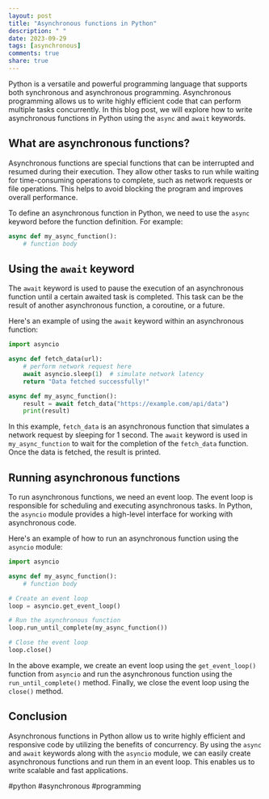 ```yaml
---
layout: post
title: "Asynchronous functions in Python"
description: " "
date: 2023-09-29
tags: [asynchronous]
comments: true
share: true
---
```


Python is a versatile and powerful programming language that supports both synchronous and asynchronous programming. Asynchronous programming allows us to write highly efficient code that can perform multiple tasks concurrently. In this blog post, we will explore how to write asynchronous functions in Python using the `async` and `await` keywords.

## What are asynchronous functions?

Asynchronous functions are special functions that can be interrupted and resumed during their execution. They allow other tasks to run while waiting for time-consuming operations to complete, such as network requests or file operations. This helps to avoid blocking the program and improves overall performance.

To define an asynchronous function in Python, we need to use the `async` keyword before the function definition. For example:

```python
async def my_async_function():
    # function body
```

## Using the `await` keyword

The `await` keyword is used to pause the execution of an asynchronous function until a certain awaited task is completed. This task can be the result of another asynchronous function, a coroutine, or a future.

Here's an example of using the `await` keyword within an asynchronous function:

```python
import asyncio

async def fetch_data(url):
    # perform network request here
    await asyncio.sleep(1)  # simulate network latency
    return "Data fetched successfully!"

async def my_async_function():
    result = await fetch_data("https://example.com/api/data")
    print(result)
```

In this example, `fetch_data` is an asynchronous function that simulates a network request by sleeping for 1 second. The `await` keyword is used in `my_async_function` to wait for the completion of the `fetch_data` function. Once the data is fetched, the result is printed.

## Running asynchronous functions

To run asynchronous functions, we need an event loop. The event loop is responsible for scheduling and executing asynchronous tasks. In Python, the `asyncio` module provides a high-level interface for working with asynchronous code.

Here's an example of how to run an asynchronous function using the `asyncio` module:

```python
import asyncio

async def my_async_function():
    # function body

# Create an event loop
loop = asyncio.get_event_loop()

# Run the asynchronous function
loop.run_until_complete(my_async_function())

# Close the event loop
loop.close()
```

In the above example, we create an event loop using the `get_event_loop()` function from `asyncio` and run the asynchronous function using the `run_until_complete()` method. Finally, we close the event loop using the `close()` method.

## Conclusion

Asynchronous functions in Python allow us to write highly efficient and responsive code by utilizing the benefits of concurrency. By using the `async` and `await` keywords along with the `asyncio` module, we can easily create asynchronous functions and run them in an event loop. This enables us to write scalable and fast applications.

#python #asynchronous #programming